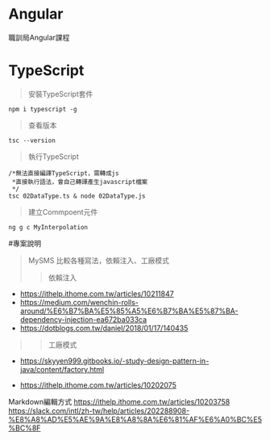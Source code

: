 # Angular
職訓局Angular課程

# TypeScript
>安裝TypeScript套件
```command
npm i typescript -g
```

>查看版本
```command
tsc --version 
```

>執行TypeScript
```command
/*無法直接編譯TypeScript，需轉成js
 *直接執行語法，會自己轉譯產生javascript檔案
 */
tsc 02DataType.ts & node 02DataType.js   
```

>建立Commpoent元件
```command
ng g c MyInterpolation
```

#專案說明
>MySMS
比較各種寫法，依賴注入、工廠模式
>>依賴注入
* https://ithelp.ithome.com.tw/articles/10211847
* https://medium.com/wenchin-rolls-around/%E6%B7%BA%E5%85%A5%E6%B7%BA%E5%87%BA-dependency-injection-ea672ba033ca
* https://dotblogs.com.tw/daniel/2018/01/17/140435

>>工廠模式
* https://skyyen999.gitbooks.io/-study-design-pattern-in-java/content/factory.html

* https://ithelp.ithome.com.tw/articles/10202075


Markdown編輯方式
https://ithelp.ithome.com.tw/articles/10203758
https://slack.com/intl/zh-tw/help/articles/202288908-%E8%A8%AD%E5%AE%9A%E8%A8%8A%E6%81%AF%E6%A0%BC%E5%BC%8F